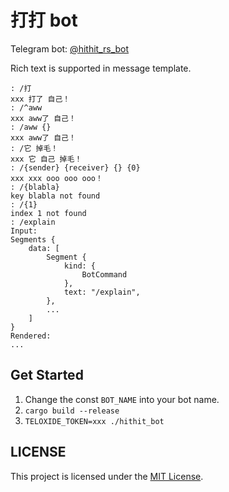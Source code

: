 # 打打 bot

Telegram bot: [@hithit_rs_bot](https://t.me/hithit_rs_bot)

Rich text is supported in message template.
```
: /打
xxx 打了 自己！
: /^aww
xxx aww了 自己！
: /aww {}
xxx aww了 自己！
: /它 掉毛！
xxx 它 自己 掉毛！
: /{sender} {receiver} {} {0}
xxx xxx ooo ooo ooo！
: /{blabla}
key blabla not found
: /{1}
index 1 not found
: /explain
Input:
Segments {
    data: [
        Segment {
            kind: {
                BotCommand
            },
            text: "/explain",
        },
        ...
    ]
}
Rendered:
...
```

## Get Started

1. Change the const `BOT_NAME` into your bot name.
2. `cargo build --release`
3. `TELOXIDE_TOKEN=xxx ./hithit_bot`

## LICENSE

This project is licensed under the [MIT License](LICENSE.md).